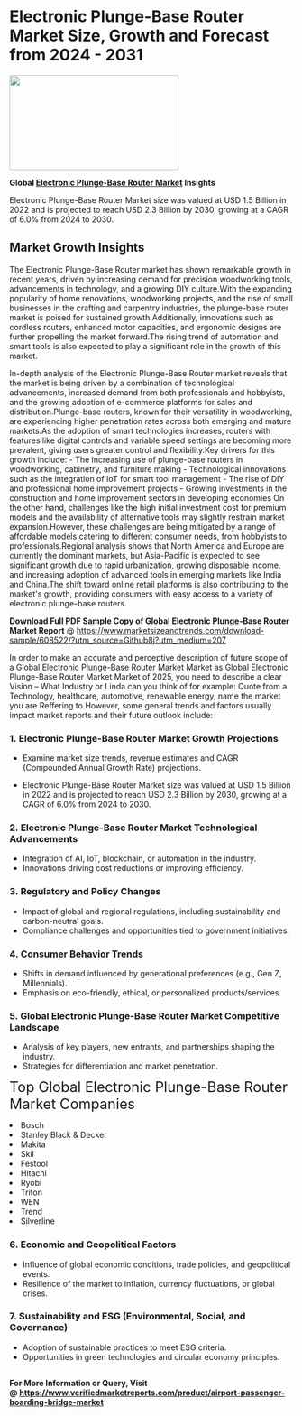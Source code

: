 <H1>Electronic Plunge-Base Router Market Size, Growth and Forecast from 2024 - 2031</H1><img class="aligncenter size-medium wp-image-584254" src="https://thirdeyenews.in/wp-content/uploads/2024/09/Global-Market-Research-300x168.jpeg" alt="" width="300" height="168" /><p><strong>Global&nbsp;<a href="https://www.marketsizeandtrends.com/download-sample/608522/?utm_source=Github8j?utm_medium=207">Electronic Plunge-Base Router Market</a> Insights</strong></p><p>Electronic Plunge-Base Router Market size was valued at USD 1.5 Billion in 2022 and is projected to reach USD 2.3 Billion by 2030, growing at a CAGR of 6.0% from 2024 to 2030.</p><p><h2>Market Growth Insights</h2> <p>The Electronic Plunge-Base Router market has shown remarkable growth in recent years, driven by increasing demand for precision woodworking tools, advancements in technology, and a growing DIY culture.With the expanding popularity of home renovations, woodworking projects, and the rise of small businesses in the crafting and carpentry industries, the plunge-base router market is poised for sustained growth.Additionally, innovations such as cordless routers, enhanced motor capacities, and ergonomic designs are further propelling the market forward.The rising trend of automation and smart tools is also expected to play a significant role in the growth of this market.</p> <p>In-depth analysis of the Electronic Plunge-Base Router market reveals that the market is being driven by a combination of technological advancements, increased demand from both professionals and hobbyists, and the growing adoption of e-commerce platforms for sales and distribution.Plunge-base routers, known for their versatility in woodworking, are experiencing higher penetration rates across both emerging and mature markets.As the adoption of smart technologies increases, routers with features like digital controls and variable speed settings are becoming more prevalent, giving users greater control and flexibility.Key drivers for this growth include: - The increasing use of plunge-base routers in woodworking, cabinetry, and furniture making - Technological innovations such as the integration of IoT for smart tool management - The rise of DIY and professional home improvement projects - Growing investments in the construction and home improvement sectors in developing economies On the other hand, challenges like the high initial investment cost for premium models and the availability of alternative tools may slightly restrain market expansion.However, these challenges are being mitigated by a range of affordable models catering to different consumer needs, from hobbyists to professionals.Regional analysis shows that North America and Europe are currently the dominant markets, but Asia-Pacific is expected to see significant growth due to rapid urbanization, growing disposable income, and increasing adoption of advanced tools in emerging markets like India and China.The shift toward online retail platforms is also contributing to the market's growth, providing consumers with easy access to a variety of electronic plunge-base routers.<p><span class=""><strong>Download Full PDF Sample Copy of Global Electronic Plunge-Base Router Market Report</strong> @ <a href="https://www.marketsizeandtrends.com/download-sample/608522/?utm_source=Github8j?utm_medium=207" target="_blank">https://www.marketsizeandtrends.com/download-sample/608522/?utm_source=Github8j?utm_medium=207</a></span></p><p>In order to make an accurate and perceptive description of future scope of a Global&nbsp;Electronic Plunge-Base Router Market Market as Global&nbsp;Electronic Plunge-Base Router Market Market of 2025, you need to describe a clear Vision &ndash; What Industry or Linda can you think of for example: Quote from a Technology, healthcare, automotive, renewable energy, name the market you are Reffering to.However, some general trends and factors usually impact market reports and their future outlook include:</p><h3>1.&nbsp;<strong>Electronic Plunge-Base Router Market Growth Projections</strong></h3><ul><li>Examine market size trends, revenue estimates and CAGR (Compounded Annual Growth Rate) projections.</li><li><p>Electronic Plunge-Base Router Market size was valued at USD 1.5 Billion in 2022 and is projected to reach USD 2.3 Billion by 2030, growing at a CAGR of 6.0% from 2024 to 2030.</p></li></ul><h3>2.&nbsp;<strong>Electronic Plunge-Base Router Market Technological Advancements</strong></h3><ul><li>Integration of AI, IoT, blockchain, or automation in the industry.</li><li>Innovations driving cost reductions or improving efficiency.</li></ul><h3>3.&nbsp;<strong>Regulatory and Policy Changes</strong></h3><ul><li>Impact of global and regional regulations, including sustainability and carbon-neutral goals.</li><li>Compliance challenges and opportunities tied to government initiatives.</li></ul><h3>4.&nbsp;<strong>Consumer Behavior Trends</strong></h3><ul><li>Shifts in demand influenced by generational preferences (e.g., Gen Z, Millennials).</li><li>Emphasis on eco-friendly, ethical, or personalized products/services.</li></ul><h3>5.&nbsp;<strong>Global Electronic Plunge-Base Router Market Competitive Landscape</strong></h3><ul><li>Analysis of key players, new entrants, and partnerships shaping the industry.</li><li>Strategies for differentiation and market penetration.</li></ul><p data-pm-slice="1 1 []"><span style="color: inherit; font-family: inherit; font-size: 25px;">Top Global Electronic Plunge-Base Router Market Companies</span></p><div class="" data-test-id=""><p><li>Bosch</li><li> Stanley Black & Decker</li><li> Makita</li><li> Skil</li><li> Festool</li><li> Hitachi</li><li> Ryobi</li><li> Triton</li><li> WEN</li><li> Trend</li><li> Silverline</li></p></div><h3>6.&nbsp;<strong>Economic and Geopolitical Factors</strong></h3><ul><li>Influence of global economic conditions, trade policies, and geopolitical events.</li><li>Resilience of the market to inflation, currency fluctuations, or global crises.</li></ul><h3>7.&nbsp;<strong>Sustainability and ESG (Environmental, Social, and Governance)</strong></h3><ul><li>Adoption of sustainable practices to meet ESG criteria.</li><li>Opportunities in green technologies and circular economy principles.</li></ul><h2><strong style="font-size: 14px;">For More Information or Query, Visit @&nbsp;</strong><a style="background-color: #ffffff; font-size: 14px;" href="https://www.marketsizeandtrends.com/report/electronic-plunge-base-router-market/" target="_blank">https://www.verifiedmarketreports.com/product/airport-passenger-boarding-bridge-market</a></h2>
